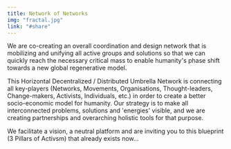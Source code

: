 ```yaml
---
title: Network of Networks
img: "fractal.jpg"
link: "#share"
---
```


We are co-creating an overall coordination and design network that is mobilizing and unifying all active groups and solutions so that we can quickly reach the necessary critical mass to enable humanity's phase shift towards a new global regenerative model. 

This Horizontal Decentralized / Distributed Umbrella Network is connecting all key-players (Networks, Movements, Organisations, Thought-leaders, Change-makers, Activists, Individuals, etc.) in order to create a better socio-economic model for humanity. Our strategy is to make all interconnected problems, solutions and 'energies' visible, and we are creating partnerships and overarching holistic tools for that purpose. 

We facilitate a vision, a neutral platform and are inviting you to this blueprint (3 Pillars of Activsm) that already exists now…  


